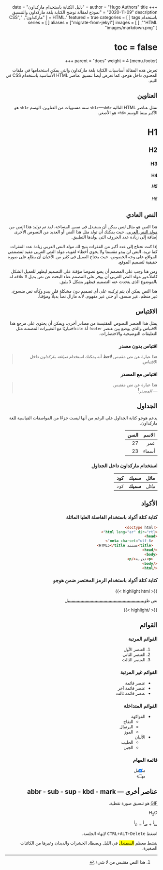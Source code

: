 +++
author = "Hugo Authors"
title = "دليل الكتابة باستخدام ماركداون"
date = "2020-11-09"
description = "نموذج لمقالة توضح الكتابة بلغة ماركداون والتنسيق باستخدام HTML."
featured = true
categories = [
]
tags = [
  "ماركداون",
  "CSS",
  "HTML",
]
series = [
]
aliases = ["migrate-from-jekyl"]
images = [
  "images/markdown.png"
]
# toc = false
[menu.footer]
  parent = "docs"
  weight = 4
+++

تعرض هذه المقالة أساسيات الكتابة بلغة ماركداون والتي يمكن استخدامها في ملفات المحتوى داخل هوجو، كما تعرض أيضا تنسيق عناصر HTML الأساسية باستخدام CSS في الثيم.
<!--more-->

## العناوين

تمثل عناصر HTML التالية `<h1>`—`<h6>` ستة مستويات من العناوين. الوسم `<h1>` هو اﻷكبر بينما الوسم `<h6>` هو الأصغر.

# H1
## H2
### H3
#### H4
##### H5
###### H6

## النص العادي

هذا النص هو مثال لنص يمكن أن يستبدل في نفس المساحة، لقد تم توليد هذا النص من [مولد النص العربى](https://colorslab.com/textgator/)، حيث يمكنك أن تولد مثل هذا النص أو العديد من النصوص الأخرى إضافة إلى زيادة عدد الحروف التى يولدها التطبيق.

إذا كنت تحتاج إلى عدد أكبر من الفقرات يتيح لك مولد النص العربى زيادة عدد الفقرات كما تريد، النص لن يبدو مقسما ولا يحوي أخطاء لغوية، مولد النص العربى مفيد لمصممي المواقع على وجه الخصوص، حيث يحتاج العميل فى كثير من الأحيان أن يطلع على صورة حقيقية لتصميم الموقع.

ومن هنا وجب على المصمم أن يضع نصوصا مؤقتة على التصميم ليظهر للعميل الشكل كاملاً،دور مولد النص العربى أن يوفر على المصمم عناء البحث عن نص بديل لا علاقة له بالموضوع الذى يتحدث عنه التصميم فيظهر بشكل لا يليق.

هذا النص يمكن أن يتم تركيبه على أي تصميم دون مشكلة فلن يبدو وكأنه نص منسوخ، غير منظم، غير منسق، أو حتى غير مفهوم. لأنه مازال نصاً بديلاً ومؤقتاً.

## الاقتباس

يمثل هذا العنصر النصوص المقتبسة من مصادر أخرى، ويمكن أن يحتوى على مرجع هذا الاقتباس والذي يوضع بين عنصر `footer` أة `cite`اختياريًا مع التغييرات المضمنة مثل التعليقات التوضيحية والاختصارات.


### اقتباس بدون مصدر

> هذا عبارة عن نص مقتبس
> **لاحظ** أنه يمكنك استخدام *صياغة ماركداون* داخل الاقتباس.

### اقتباس مع المصدر

> هذا عبارة عن نص مقتبس<br>
> — <cite>المصدر[^1]</cite>

[^1]: هذا النص مقتبس من لا شيء.

## الجداول

يدعم هوجو كتابة الجداول على الرغم من أنها ليست جزءًا من المواصفات القياسية للغة ماركداون.


   الاسم | السن
--------|------
    عمر | 27
  أسماء | 23

### استخدام ماركداون داخل الجداول

| مائل   | سميك     | كود   |
| --------  | -------- | ------ |
| *مائل* | **سميك** | `كود` |

## الأكواد

### كتابة كتلة أكواد باستخدام الفاصلة العليا المائلة

```html
<!doctype html>
<html lang="ar" dir="rtl">
<head>
  <meta charset="utf-8">
  <title>مستند HTML5</title>
</head>
<body>
  <p>تجربة</p>
</body>
</html>
```

### كتابة كتلة أكواد باستخدام الرمز المختصر ضمن هوجو
{{< highlight html >}}
<!doctype html>
<html lang="ar" dir="rtl">
<head>
  <meta charset="utf-8">
  <title>مستند HTML5 آخر</title>
</head>
<body>
  <p>نص طوييييييييييييييييييييييييييييييييييييييييييييييييييييييييييييل</p>
</body>
</html>
{{< /highlight >}}

## القوائم

### القوائم المرتبة

1. العنصر اﻷول
2. العنصر الثاني
3. العنصر الثالث

### القوائم غير المرتبة

* عنصر قائمة
* عنصر قائمة آخر
* عنصر قائمة ثالث

### القوائم المتداخلة

* الفواكهة
  * التفاح
  * البرتقال
  * الموز
* الألبان
  * الحليب
  * الجبن

### قائمة المهام

- [x] مكتمل
- [ ] مهمة

## عناصر أخرى — abbr - sub - sup - kbd - mark

<abbr title="نسق الرسومات المتبادلة">GIF</abbr> هو تنسيق صورة نقطية.

H<sub>2</sub>O

س<sup>أ</sup> + ص<sup>أ</sup> = ع<sup>أ</sup>

اضغط <kbd><kbd>CTRL</kbd>+<kbd>ALT</kbd>+<kbd>Delete</kbd></kbd> ﻹنهاء الجلسة.

ينشط معظم <mark>السمندل</mark> في الليل ويصطاد الحشرات والديدان وغيرها من الكائنات الصغيرة.
